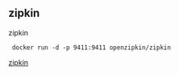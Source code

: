 ## zipkin

zipkin

```
 docker run -d -p 9411:9411 openzipkin/zipkin
```

[zipkin](http://localhost:9411/zipkin/)

